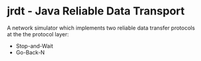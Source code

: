 # jrdt - Java Reliable Data Transport

A network simulator which implements two reliable data transfer protocols at the the protocol layer:
- Stop-and-Wait
- Go-Back-N
